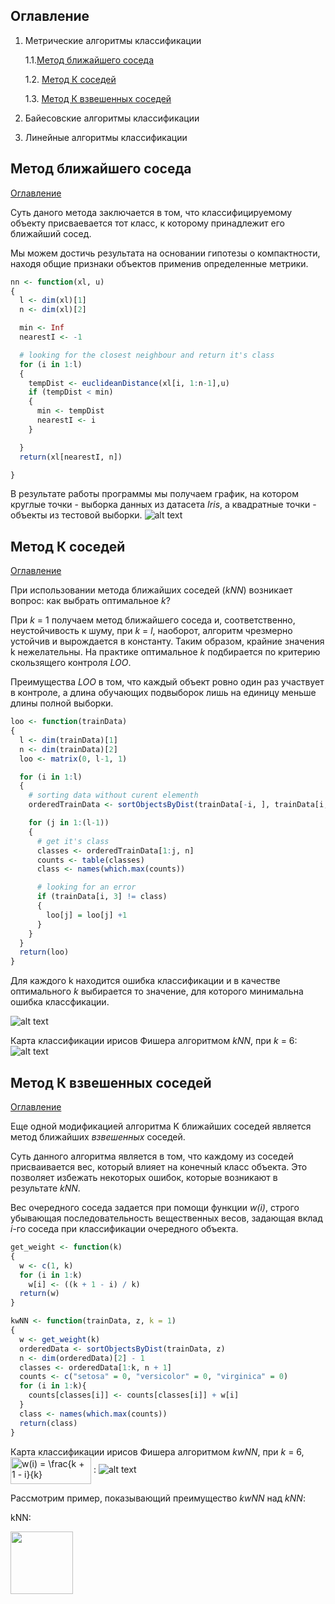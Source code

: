 <a name="Оглавление"></a>
## Оглавление

1. Метрические алгоритмы классификации

   1.1.[Метод ближайшего соседа](#Метод_ближайшего_соседа)
  
   1.2. [Метод К соседей](#Метод_к_соседей)
   
   1.3. [Метод К взвешенных соседей](#Метод_к_взвешенных)

1. Байесовские алгоритмы классификации
1. Линейные алгоритмы классификации
  


<a name="Метод_ближайшего_соседа"></a>
## Метод ближайшего соседа
[Оглавление](#Оглавление)

Суть даного метода заключается  в том, что классифицируемому объекту присваевается тот класс, к которому принадлежит его ближайший сосед. 

Мы можем достичь результата на основании гипотезы о компактности, находя общие признаки объектов  применив определенные метрики.
```R
nn <- function(xl, u)
{
  l <- dim(xl)[1]
  n <- dim(xl)[2]

  min <- Inf
  nearestI <- -1

  # looking for the closest neighbour and return it's class
  for (i in 1:l)
  {
    tempDist <- euclideanDistance(xl[i, 1:n-1],u)
    if (tempDist < min)
    {
      min <- tempDist
      nearestI <- i
    }

  }
  return(xl[nearestI, n])

}
```
В результате работы программы мы получаем график, на котором круглые точки - выборка данных из датасета _Iris_, а квадратные точки - объекты из тестовой выборки.
![alt text](https://github.com/nikitkuzi/ML1/blob/master/kNN/img/1nn.jpeg?raw=true)

## Метод К соседей

[Оглавление](#Оглавление) 

<a name="Метод_к_соседей"></a>
При использовании метода ближайших соседей (_kNN_) возникает вопрос: как выбрать оптимальное _k_? 

При _k_ = 1 получаем метод ближайшего соседа
и, соответственно, неустойчивость к шуму, при _k_ = _l_, наоборот, алгоритм
чрезмерно устойчив и вырождается в константу. Таким образом, крайние значения k нежелательны. На практике оптимальное _k_ подбирается по критерию
скользящего контроля _LOO_.

Преимущества _LOO_ в том, что каждый объект ровно один раз участвует в контроле, а длина обучающих подвыборок лишь на единицу меньше длины полной выборки.

```R
loo <- function(trainData)
{
  l <- dim(trainData)[1]
  n <- dim(trainData)[2]
  loo <- matrix(0, l-1, 1)

  for (i in 1:l)
  {
    # sorting data without curent elementh
    orderedTrainData <- sortObjectsByDist(trainData[-i, ], trainData[i, 1:n-1])

    for (j in 1:(l-1))
    {
      # get it's class
      classes <- orderedTrainData[1:j, n]
      counts <- table(classes)
      class <- names(which.max(counts))

      # looking for an error
      if (trainData[i, 3] != class)
      {
        loo[j] = loo[j] +1
      }
    }
  }
  return(loo)
}
```
Для каждого k находится ошибка классификации и в качестве оптимального _k_ выбирается то значение, для которого минимальна ошибка классфикации.

![alt text](https://github.com/nikitkuzi/ML1/blob/master/kNN/img/Loo.jpeg?raw=true)

Карта классификации ирисов Фишера алгоритмом _kNN_, при _k_ = 6:
![alt text](https://github.com/nikitkuzi/ML1/blob/master/kNN/img/knn_Map.jpeg?raw=true)

## Метод К взвешенных соседей

[Оглавление](#Оглавление) 
<a name="Метод_к_взвешенных"></a>

Еще одной модификацией алгоритма K ближайших соседей является метод ближайших _взвешенных_ соседей.

Суть данного алгоритма является в том, что каждому из соседей присваивается вес, который влияет на конечный класс объекта. Это позволяет избежать некоторых ошибок, которые возникают в результате _kNN_.

Вес очередного соседа задается при помощи функции _w(i)_, строго убывающая последовательность вещественных весов, задающая вклад _i_-го соседа при классификации очередного объекта. 
```R
get_weight <- function(k)
{
  w <- c(1, k)
  for (i in 1:k)
    w[i] <- ((k + 1 - i) / k)
  return(w)
}
```
```R
kwNN <- function(trainData, z, k = 1)
{
  w <- get_weight(k)
  orderedData <- sortObjectsByDist(trainData, z)
  n <- dim(orderedData)[2] - 1
  classes <- orderedData[1:k, n + 1]
  counts <- c("setosa" = 0, "versicolor" = 0, "virginica" = 0)
  for (i in 1:k){
    counts[classes[i]] <- counts[classes[i]] + w[i]
  }
  class <- names(which.max(counts))
  return(class)
}
```

Карта классификации ирисов Фишера алгоритмом _kwNN_, при _k_ = 6, <img src="https://bit.ly/3rvcGRj" align="center" border="0" alt="w(i) =  \frac{k + 1 - i}{k} " width="129" height="43" />
:
![alt text](https://github.com/nikitkuzi/ML1/blob/master/kNN/img/kwNN_Map.jpeg?raw=true)

Рассмотрим пример, показывающий преимущество _kwNN_ над _kNN_:

kNN:
<p float="left">
    <img src="/kNN/img/compare_kNN" width="100">
</p>

